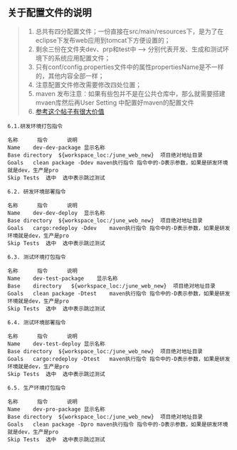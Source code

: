 ## 关于配置文件的说明
> 1. 总共有四分配置文件；一份直接在src/main/resources下，是为了在eclipse下发布web应用到tomcat下方便设置的；
> 2. 剩余三份在文件夹dev、prp和test中 --> 分别代表开发、生成和测试环境下的系统应用配置文件；
> 3. 只有conf/config.properties文件中的属性propertiesName是不一样的，其他内容全部一样；
> 4. 注意配置文件修改需要修改四处位置；
> 5. maven 发布注意：如果有些包并不是在公共仓库中，那么就需要搭建mvaen库然后再User Setting 中配置好maven的配置文件
> 6. [参考这个帖子有很大价值](http://blog.csdn.net/chwshuang/article/details/52923268)	

	6.1.研发环境打包指令
	
	名称		指令		说明
	Name	dev-dev-package	显示名称
	Base directory	${workspace_loc:/june_web_new}	项目绝对地址目录
	Goals	clean package -Ddev	maven执行指令 指令中的-D表示参数，如果是研发环境就是dev，生产是pro
	Skip Tests	选中	选中表示跳过测试

	6.2. 研发环境部署指令
	
	名称		指令		说明
	Name	dev-dev-deploy	显示名称
	Base directory	${workspace_loc:/june_web_new}	项目绝对地址目录
	Goals	cargo:redeploy -Ddev	maven执行指令 指令中的-D表示参数，如果是研发环境就是dev，生产是pro
	Skip Tests	选中	选中表示跳过测试

	6.3. 测试环境打包指令
	
	名称		指令		说明
	Name	dev-test-package	显示名称
	Base 	directory	${workspace_loc:/june_web_new}	项目绝对地址目录
	Goals	clean package -Dtest	maven执行指令 指令中的-D表示参数，如果是研发环境就是dev，生产是pro
	Skip Tests	选中	选中表示跳过测试

	6.4. 测试环境部署指令
	
	名称		指令		说明
	Name	dev-test-deploy	显示名称
	Base directory	${workspace_loc:/june_web_new}	项目绝对地址目录
	Goals	cargo:redeploy -Dtest	maven执行指令 指令中的-D表示参数，如果是研发环境就是dev，生产是pro
	Skip Tests	选中	选中表示跳过测试

	6.5. 生产环境打包指令
	
	名称		指令		说明
	Name	dev-pro-package	显示名称
	Base directory	${workspace_loc:/june_web_new}	项目绝对地址目录
	Goals	clean package -Dpro	maven执行指令 指令中的-D表示参数，如果是研发环境就是dev，生产是pro
	Skip Tests	选中	选中表示跳过测试


